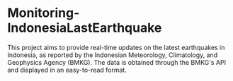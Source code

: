 # Monitoring-IndonesiaLastEarthquake

This project aims to provide real-time updates on the latest earthquakes in Indonesia, as reported by the Indonesian Meteorology, Climatology, and Geophysics Agency (BMKG). The data is obtained through the BMKG's API and displayed in an easy-to-read format.
